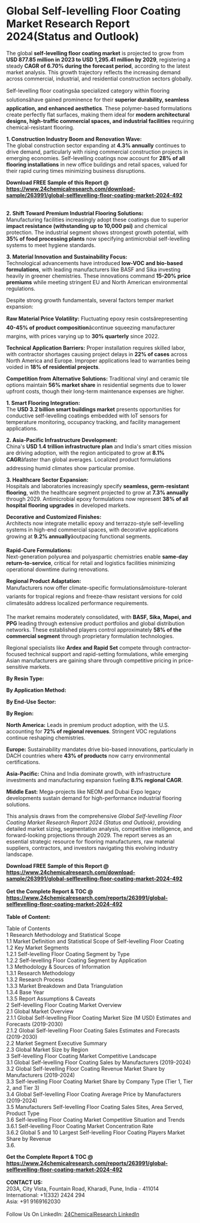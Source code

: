 <h1>Global Self-levelling Floor Coating Market Research Report 2024(Status and Outlook)</h1><p>The global <strong>self-levelling floor coating market</strong> is projected to grow from <strong>USD 877.85 million in 2023 to USD 1,295.41 million by 2029</strong>, registering a steady <strong>CAGR of 6.70% during the forecast period</strong>, according to the latest market analysis. This growth trajectory reflects the increasing demand across commercial, industrial, and residential construction sectors globally.</p><p>Self-levelling floor coatingsâa specialized category within flooring solutionsâhave gained prominence for their <strong>superior durability, seamless application, and enhanced aesthetics</strong>. These polymer-based formulations create perfectly flat surfaces, making them ideal for <strong>modern architectural designs, high-traffic commercial spaces, and industrial facilities</strong> requiring chemical-resistant flooring.</p><p><strong>1. Construction Industry Boom and Renovation Wave:</strong><br>
The global construction sector expanding at <strong>4.3% annually</strong> continues to drive demand, particularly with rising commercial construction projects in emerging economies. Self-levelling coatings now account for <strong>28% of all flooring installations</strong> in new office buildings and retail spaces, valued for their rapid curing times minimizing business disruptions.</p><div><b>Download FREE Sample of this Report @ 
            <a href="https://www.24chemicalresearch.com/download-sample/263991/global-selflevelling-floor-coating-market-2024-492">
            https://www.24chemicalresearch.com/download-sample/263991/global-selflevelling-floor-coating-market-2024-492</a></b></div><br><p><strong>2. Shift Toward Premium Industrial Flooring Solutions:</strong><br>
Manufacturing facilities increasingly adopt these coatings due to superior <strong>impact resistance (withstanding up to 10,000 psi)</strong> and chemical protection. The industrial segment shows strongest growth potential, with <strong>35% of food processing plants</strong> now specifying antimicrobial self-levelling systems to meet hygiene standards.</p><p><strong>3. Material Innovation and Sustainability Focus:</strong><br>
Technological advancements have introduced <strong>low-VOC and bio-based formulations</strong>, with leading manufacturers like BASF and Sika investing heavily in greener chemistries. These innovations command <strong>15-20% price premiums</strong> while meeting stringent EU and North American environmental regulations.</p><p>Despite strong growth fundamentals, several factors temper market expansion:</p><p><strong>Raw Material Price Volatility:</strong> Fluctuating epoxy resin costsârepresenting <strong>40-45% of product composition</strong>âcontinue squeezing manufacturer margins, with prices varying up to <strong>30% quarterly</strong> since 2022.</p><p><strong>Technical Application Barriers:</strong> Proper installation requires skilled labor, with contractor shortages causing project delays in <strong>22% of cases</strong> across North America and Europe. Improper applications lead to warranties being voided in <strong>18% of residential projects</strong>.</p><p><strong>Competition from Alternative Solutions:</strong> Traditional vinyl and ceramic tile options maintain <strong>56% market share</strong> in residential segments due to lower upfront costs, though their long-term maintenance expenses are higher.</p><p><strong>1. Smart Flooring Integration:</strong><br>
The <strong>USD 3.2 billion smart buildings market</strong> presents opportunities for conductive self-levelling coatings embedded with IoT sensors for temperature monitoring, occupancy tracking, and facility management applications.</p><p><strong>2. Asia-Pacific Infrastructure Development:</strong><br>
China's <strong>USD 1.4 trillion infrastructure plan</strong> and India's smart cities mission are driving adoption, with the region anticipated to grow at <strong>8.1% CAGR</strong>âfaster than global averages. Localized product formulations addressing humid climates show particular promise.</p><p><strong>3. Healthcare Sector Expansion:</strong><br>
Hospitals and laboratories increasingly specify <strong>seamless, germ-resistant flooring</strong>, with the healthcare segment projected to grow at <strong>7.3% annually</strong> through 2029. Antimicrobial epoxy formulations now represent <strong>38% of all hospital flooring upgrades</strong> in developed markets.</p><p><strong>Decorative and Customized Finishes:</strong><br>
	Architects now integrate metallic epoxy and terrazzo-style self-levelling systems in high-end commercial spaces, with decorative applications growing at <strong>9.2% annually</strong>âoutpacing functional segments.</p><p><strong>Rapid-Cure Formulations:</strong><br>
	Next-generation polyurea and polyaspartic chemistries enable <strong>same-day return-to-service</strong>, critical for retail and logistics facilities minimizing operational downtime during renovations.</p><p><strong>Regional Product Adaptation:</strong><br>
	Manufacturers now offer climate-specific formulationsâmoisture-tolerant variants for tropical regions and freeze-thaw resistant versions for cold climatesâto address localized performance requirements.</p><p>The market remains moderately consolidated, with <strong>BASF, Sika, Mapei, and PPG</strong> leading through extensive product portfolios and global distribution networks. These established players control approximately <strong>58% of the commercial segment</strong> through proprietary formulation technologies.</p><p>Regional specialists like <strong>Ardex and Rapid Set</strong> compete through contractor-focused technical support and rapid-setting formulations, while emerging Asian manufacturers are gaining share through competitive pricing in price-sensitive markets.</p><p><strong>By Resin Type:</strong></p><p><strong>By Application Method:</strong></p><p><strong>By End-Use Sector:</strong></p><p><strong>By Region:</strong></p><p><strong>North America:</strong> Leads in premium product adoption, with the U.S. accounting for <strong>72% of regional revenues</strong>. Stringent VOC regulations continue reshaping chemistries.</p><p><strong>Europe:</strong> Sustainability mandates drive bio-based innovations, particularly in DACH countries where <strong>43% of products</strong> now carry environmental certifications.</p><p><strong>Asia-Pacific:</strong> China and India dominate growth, with infrastructure investments and manufacturing expansion fueling <strong>8.1% regional CAGR</strong>.</p><p><strong>Middle East:</strong> Mega-projects like NEOM and Dubai Expo legacy developments sustain demand for high-performance industrial flooring solutions.</p><p>This analysis draws from the comprehensive <em>Global Self-levelling Floor Coating Market Research Report 2024 (Status and Outlook)</em>, providing detailed market sizing, segmentation analysis, competitive intelligence, and forward-looking projections through 2029. The report serves as an essential strategic resource for flooring manufacturers, raw material suppliers, contractors, and investors navigating this evolving industry landscape.</p><div><b>Download FREE Sample of this Report @ 
            <a href="https://www.24chemicalresearch.com/download-sample/263991/global-selflevelling-floor-coating-market-2024-492">
            https://www.24chemicalresearch.com/download-sample/263991/global-selflevelling-floor-coating-market-2024-492</a></b></div><br><div><b>Get the Complete Report & TOC @ 
            <a href="https://www.24chemicalresearch.com/reports/263991/global-selflevelling-floor-coating-market-2024-492">
            https://www.24chemicalresearch.com/reports/263991/global-selflevelling-floor-coating-market-2024-492</a></b></div><br>
            <b>Table of Content:</b><p>Table of Contents<br />
1 Research Methodology and Statistical Scope<br />
1.1 Market Definition and Statistical Scope of Self-levelling Floor Coating<br />
1.2 Key Market Segments<br />
1.2.1 Self-levelling Floor Coating Segment by Type<br />
1.2.2 Self-levelling Floor Coating Segment by Application<br />
1.3 Methodology & Sources of Information<br />
1.3.1 Research Methodology<br />
1.3.2 Research Process<br />
1.3.3 Market Breakdown and Data Triangulation<br />
1.3.4 Base Year<br />
1.3.5 Report Assumptions & Caveats<br />
2 Self-levelling Floor Coating Market Overview<br />
2.1 Global Market Overview<br />
2.1.1 Global Self-levelling Floor Coating Market Size (M USD) Estimates and Forecasts (2019-2030)<br />
2.1.2 Global Self-levelling Floor Coating Sales Estimates and Forecasts (2019-2030)<br />
2.2 Market Segment Executive Summary<br />
2.3 Global Market Size by Region<br />
3 Self-levelling Floor Coating Market Competitive Landscape<br />
3.1 Global Self-levelling Floor Coating Sales by Manufacturers (2019-2024)<br />
3.2 Global Self-levelling Floor Coating Revenue Market Share by Manufacturers (2019-2024)<br />
3.3 Self-levelling Floor Coating Market Share by Company Type (Tier 1, Tier 2, and Tier 3)<br />
3.4 Global Self-levelling Floor Coating Average Price by Manufacturers (2019-2024)<br />
3.5 Manufacturers Self-levelling Floor Coating Sales Sites, Area Served, Product Type<br />
3.6 Self-levelling Floor Coating Market Competitive Situation and Trends<br />
3.6.1 Self-levelling Floor Coating Market Concentration Rate<br />
3.6.2 Global 5 and 10 Largest Self-levelling Floor Coating Players Market Share by Revenue<br />
3.6.</p><div><b>Get the Complete Report & TOC @ 
            <a href="https://www.24chemicalresearch.com/reports/263991/global-selflevelling-floor-coating-market-2024-492">
            https://www.24chemicalresearch.com/reports/263991/global-selflevelling-floor-coating-market-2024-492</a></b></div><br><b>CONTACT US:</b><br>
            203A, City Vista, Fountain Road, Kharadi, Pune, India - 411014<br>
            International: +1(332) 2424 294<br>
            Asia: +91 9169162030 <br><br>
            Follow Us On LinkedIn: <a href="https://www.linkedin.com/company/24chemicalresearch/">24ChemicalResearch LinkedIn</a>